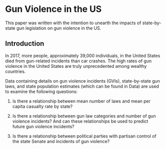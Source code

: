# Gun Violence in the US

This paper was written with the intention to unearth the impacts of state-by-state gun legislation on gun violence in the US. 

## Introduction 

In 2017, more people, approximately 39,000 individuals, in the United States died from gun-related incidents than car crashes. The high rates of gun violence in the United States are truly unprecedented among wealthy countries.

Data containing details on gun violence incidents (GVIs), state-by-state gun laws, and state population estimates (which can be found in Data) are used to examine the following questions:

  1. Is there a relationship between mean number of laws and mean per capita casualty rate by state?

  2. Is there a relationship between gun law categories and number of gun violence incidents? And can these relationships be used to        predict future gun violence incidents?
  
  3. Is there a relationship between political parties with partisan control of the state Senate and incidents of gun violence?
